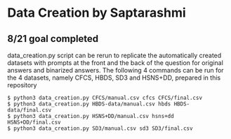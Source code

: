 # Data Creation by Saptarashmi

## 8/21 goal completed

data_creation.py script can be rerun to replicate the automatically created datasets with prompts at the front and the back of the question for original answers and binarized answers. The following 4 commands can be run for the 4 datasets, namely CFCS, HBDS, SD3 and HSNS+DD, prepared in this repository

```bashs
$ python3 data_creation.py CFCS/manual.csv cfcs CFCS/final.csv
$ python3 data_creation.py HBDS-data/manual.csv hbds HBDS-data/final.csv
$ python3 data_creation.py HSNS+DD/manual.csv hsns+dd HSNS+DD/final.csv
$ python3 data_creation.py SD3/manual.csv sd3 SD3/final.csv
```





